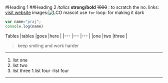 #Heading 1
##Heading 2
_italics_
**strong/bold**
~~1000~~ : to scratch the no.
links: [visit website](https://learncode.in "LOC")
images:![LCO mascot](https://learncode.in/mascot.png"LOC")
use `for` loop: for making it dark
```javascript
var name="praj";
console.log(name)
```
Tables
|tables |goes |here |
|--- |--- |--- |
|one |two |three |

>keep smiling and work harder

---
1. list one 
2. list two
3. list three 
    1.list four
-list four
***